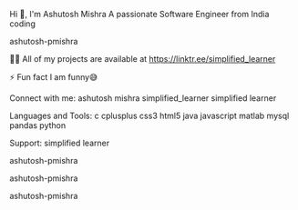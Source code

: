 Hi 👋, I'm Ashutosh Mishra
A passionate Software Engineer from India
coding

ashutosh-pmishra

👨‍💻 All of my projects are available at https://linktr.ee/simplified_learner

⚡ Fun fact I am funny😅

Connect with me:
ashutosh mishra simplified_learner simplified learner

Languages and Tools:
c cplusplus css3 html5 java javascript matlab mysql pandas python

Support:
simplified learner



ashutosh-pmishra

 ashutosh-pmishra

ashutosh-pmishra
